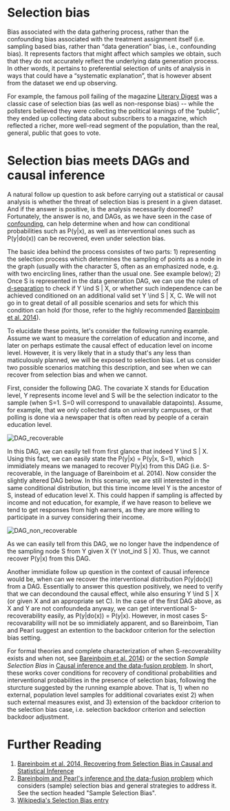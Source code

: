 Selection bias 
==============
Bias associated with the data gathering process, rather than the confounding bias associated with the treatment assignment itself (i.e. sampling based bias, rather than “data generation” bias, i.e., confounding bias). It represents factors that might affect which samples we obtain, such that they do not accurately reflect the underlying data generation process. In other words, it pertains to preferential selection of units of analysis in ways that could have a “systematic explanation”, that is however absent from the dataset we end up observing. 

For example, the famous poll failing of the magazine [Literary Digest](https://en.wikipedia.org/wiki/The_Literary_Digest) was a classic case of selection bias (as well as non-response bias) -- while the pollsters believed they were collecting the political leanings of the “public”, they ended up collecting data about subscribers to a magazine, which reflected a richer, more well-read segment of the population, than the real, general, public that goes to vote.

Selection bias meets DAGs and causal inference
==============================================

A natural follow up question to ask before carrying out a statistical or causal analysis is whether the threat of selection bias is present in a given dataset. And if the answer is positive, is the analysis necessarily doomed? Fortunately, the answer is no, and DAGs, as we have seen in the case of [confounding](https://github.com/limorigu/causal-inf-handbook/blob/master/Common_terms/Identifiability/Bias/Confounding.md), can help determine when and how can conditional probabilities such as P(y|x), as well as interventional ones such as P(y|do(x)) can be recovered, even under selection bias. 

The basic idea behind the process consistes of two parts: 1) representing the selection process which determines the sampling of points as a node in the graph (usually with the character S, often as an emphasized node, e.g. with two encircling lines, rather than the usual one. See example below); 2) Once S is represented in the data generation DAG, we can use the rules of [d-separation](https://github.com/limorigu/causal-inf-handbook/blob/master/Common_terms/Do-Calculus/d-separation.md) to check if Y \ind S | X, or whether such independence can be achieved conditioned on an additional valid set Y \ind S | X, C. We will not go in to great detail of all possible scenarios and sets for which this condition can hold (for those, refer to the highly recommended [Bareinboim et al. 2014](https://ftp.cs.ucla.edu/pub/stat_ser/r425.pdf)). 

To elucidate these points, let's consider the following running example. Assume we want to measure the correlation of education and income, and later on perhaps estimate the causal effect of education level on income level. However, it is very likely that in a study that's any less than maticulously planned, we will be exposed to selection bias. Let us consider two possible scenarios matching this description, and see when we can recover from selection bias and when we cannot. 

First, consider the following DAG. The covariate X stands for Education level, Y represents income level and S will be the selection indicator to the sample (when S=1. S=0 will correspond to unavailable datapoints). Assume, for example, that we only collected data on university campuses, or that polling is done via a newspaper that is often read by people of a cerain education level. 

![DAG_recoverable](https://github.com/limorigu/causal-inf-handbook/blob/master/img/Selection_bias/Selection_bias_recoverable.png)


In this DAG, we can easily tell from first glance that indeed Y \ind S | X. Using this fact, we can easily state the P(y|x) = P(y|x, S=1), which immidiately means we managed to recover P(y|x) from this DAG (i.e. S-recoverable, in the language of Bareinboim et al. 2014). Now consider the slightly altered DAG below. In this scenario, we are still interested in the same conditional distribution, but this time income level Y is the ancestor of S, instead of education level X. This could happen if sampling is affected by income and not education, for example, if we have reason to believe we tend to get responses from high earners, as they are more willing to participate in a survey considering their income. 


![DAG_non_recoverable](https://github.com/limorigu/causal-inf-handbook/blob/master/img/Selection_bias/Selection_bias_non_recoverable.png)

As we can easily tell from this DAG, we no longer have the indpendence of the sampling node S from Y given X (Y \not_ind S | X). Thus, we cannot recover P(y|x) from this DAG. 

Another immidiate follow up question in the context of causal inference would be, when can we recover the interventional distribution P(y|do(x)) from a DAG. Essentially to answer this question positively, we need to verify that we can decondound the causal effect, while also ensuring Y \ind S | X (or given X and an appropriate set C). In the case of the first DAG above, as X and Y are not confoundeda anyway, we can get interventional S-recoverability easily, as P(y|do(x)) = P(y|x).  However, in most cases S-recovarability will not be so immidiately apparent, and so Bareinboim, Tian and Pearl suggest an extention to the backdoor criterion for the selection bias setting.


For formal theories and complete characterization of when S-recoverability exists and when not, see [Bareinboim et al. 2014](https://ftp.cs.ucla.edu/pub/stat_ser/r425.pdf)) or the section _Sample Selection Bias_ in [Causal inference and the data-fusion problem](https://www.pnas.org/content/113/27/7345.short). In short, these works cover conditions for recovery of conditional probabilities and interventional probabilities in the presence of selection bias, following the sturcture suggested by the running example above. That is, 1) when no external, population level samples for additional covariates exist 2) when such external measures exist, and 3) extension of the backdoor criterion to the selection bias case, i.e. selection backdoor criterion and selection backdoor adjustment.

Further Reading
====
1. [Bareinboim et al. 2014, Recovering from Selection Bias in Causal and Statistical Inference](https://ftp.cs.ucla.edu/pub/stat_ser/r425.pdf)
2. [Bareinboim and Pearl's inference and the data-fusion problem](https://www.pnas.org/content/113/27/7345.short) which considers (sample) selection bias and general strategies to address it. See the section headed "Sample Selection Bias".
3. [Wikipedia's Selection Bias entry](https://en.wikipedia.org/wiki/Selection_bias)